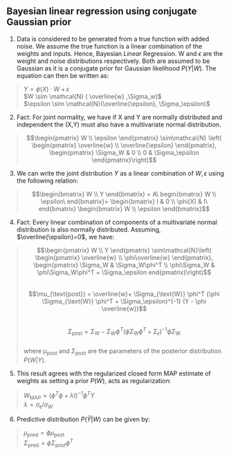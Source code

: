 ## Bayesian linear regression using conjugate Gaussian prior

1. Data is considered to be generated from a true function with added noise. We assume the true function is a linear combination of the weights and inputs. Hence, Bayesian *Linear* Regression. W and $\epsilon$ are the weight and noise distributions respectively. Both are assumed to be Gaussian as it is a conjugate prior for Gaussian likelihood $P(Y|W)$. The equation can then be written as:  
> $Y = \phi(X) \cdot W + \epsilon$ <br>
> $W \sim \mathcal{N} ( \overline{w} ,\Sigma_w)$ <br> 
  $\epsilon \sim \mathcal{N}(\overline{\epsilon}, \Sigma_\epsilon)$

2.  Fact: For joint normality, we have if X and Y are normally distributed and independent the (X,Y) must also have a multivariate normal distribution. 
> $$\begin{pmatrix}
W \\ 
\epsilon 
\end{pmatrix} \sim\mathcal{N} \left(
\begin{pmatrix}
\overline{w} \\ 
\overline{\epsilon} 
\end{pmatrix},
\begin{pmatrix} 
\Sigma_W & 0 \\ 
0 & \Sigma_\epsilon 
\end{pmatrix}\right)$$

3. We can write the joint distribution $Y$ as a linear combination of $W,\epsilon$ using the following relation:
> $$\begin{bmatrix}
W \\ 
Y
\end{bmatrix} = A\
begin{bmatrix}
W \\ 
\epsilon\
end{bmatrix}=
\begin{bmatrix}
I & 0 \\
\phi(X) & I\
end{bmatrix}
\begin{bmatrix}
W \\
\epsilon
\end{bmatrix}$$

4. Fact: Every linear combination of components of a multivariate normal distribution is also normally distributed. Assuming, $\overline{\epsilon}=0$,  we have: 
> $$\begin{pmatrix}
W \\ 
Y
\end{pmatrix} \sim\mathcal{N}\left( 
\begin{pmatrix}
\overline{w} \\
\phi\overline{w}  
\end{pmatrix},
\begin{pmatrix} 
\Sigma_W & \Sigma_W\phi^T \\
\phi\Sigma_W & \phi\Sigma_W\phi^T + \Sigma_\epsilon 
end{pmatrix}\right)$$ <br>
$$\mu_{\text{post}} = \overline{w}+ \Sigma_{\text{W}} \phi^T (\phi \Sigma_{\text{W}} \phi^T + \Sigma_\epsilon)^{-1} (Y - \phi \overline{w})$$ <br>
$$\Sigma_{\text{post}} = \Sigma_{\text{W}} - \Sigma_{\text{W}} \phi^T (\phi \Sigma_{\text{W}} \phi^T + \Sigma_\epsilon)^{-1} \phi \Sigma_{\text{W}}$$ <br> 
where $\mu_{\text{post}}$ and $\Sigma_{\text{post}}$ are the parameters of the posterior distribution $P(W|Y)$.

5. This result agrees with the regularized closed form MAP estimate of weights as setting a prior $P(W)$, acts as regularization: 
> $W_{\text{MAP}}= (\phi^T\phi + \lambda I)^{-1}\phi^TY$ <br>
  $\lambda= {\sigma_{\epsilon}}/{\sigma_{W}}$

6. Predictive distribution $P(\hat{Y}|W)$ can  be given by: 
>  $\mu_{\text{pred}}= \phi\mu_{\text{post}}$ <br>
>  $\Sigma_{\text{pred}}= \phi\Sigma_{\text{post}}\phi^T$
